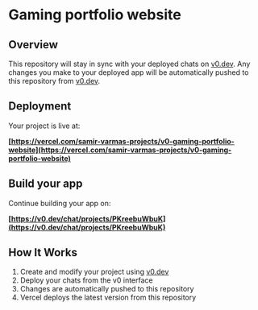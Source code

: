 # Gaming portfolio website

## Overview

This repository will stay in sync with your deployed chats on [v0.dev](https://v0.dev).
Any changes you make to your deployed app will be automatically pushed to this repository from [v0.dev](https://v0.dev).

## Deployment

Your project is live at:

**[https://vercel.com/samir-varmas-projects/v0-gaming-portfolio-website](https://vercel.com/samir-varmas-projects/v0-gaming-portfolio-website)**

## Build your app

Continue building your app on:

**[https://v0.dev/chat/projects/PKreebuWbuK](https://v0.dev/chat/projects/PKreebuWbuK)**

## How It Works

1. Create and modify your project using [v0.dev](https://v0.dev)
2. Deploy your chats from the v0 interface
3. Changes are automatically pushed to this repository
4. Vercel deploys the latest version from this repository
